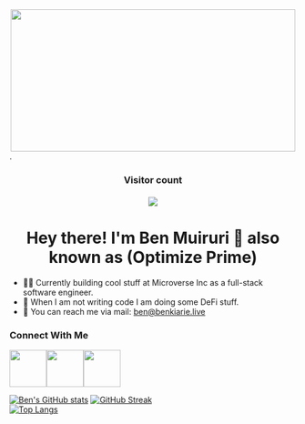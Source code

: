<div align="center"><img width=500 height=250 align="center" src="https://www.aalpha.net/wp-content/uploads/2020/12/full-stack-development.gif"></div>.
<h3 align="center"> 
  Visitor count<br><br>
  <img src="https://profile-counter.glitch.me/Benmuiruri/count.svg" />
</h3>


<h1 align="center">Hey there! I'm Ben Muiruri 👋 also known as (Optimize Prime)</h1>

- :ok_man: Currently building cool stuff at Microverse Inc as a full-stack software engineer.
- :rocket: When I am not writing code I am doing some DeFi stuff.
- :email: You can reach me via mail: ben@benkiarie.live


### Connect With Me

<a href="https://twitter.com/_optimize"><img width="65px" src="https://user-images.githubusercontent.com/79658534/150798648-38f1ed89-848c-4e24-9395-c748b2adeff7.png"><a href="https://www.linkedin.com/in/benjamin-kiarie-180b66149/"><img width="65px" src="https://user-images.githubusercontent.com/79658534/150799217-2a39b95d-53bb-4dae-9526-bc073802a7be.png"><a href="https://www.instagram.com/lbenten/"><img width="65px" src="https://img.icons8.com/doodle/2x/instagram-new.png">


[![Ben's GitHub stats](https://github-readme-stats.vercel.app/api?username=Benmuiruri&count_private=true&show_icons=true&theme=tokyonight)](https://github.com/Benmuiruri)
[![GitHub Streak](https://github-readme-streak-stats.herokuapp.com/?user=Benmuiruri&theme=tokyonight)](https://github.com/Benmuiruri)<br>
[![Top Langs](https://github-readme-stats.vercel.app/api/top-langs/?username=Benmuiruri&show_icons=true&theme=tokyonight&layout=compact)](https://github.com/Benmuiruri)
